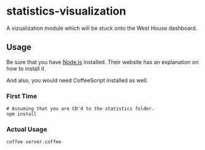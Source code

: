 # statistics-visualization

A vizualization module which will be stuck onto the West House dashboard.

## Usage

Be sure that you have [Node.js](http://nodejs.org) installed. Their website has an explanation on how to install it.

And also, you would need CoffeeScript installed as well.

### First Time

```shell
# Assuming that you are CD'd to the statistics folder.
npm install
```

### Actual Usage

```shell
coffee server.coffee
```